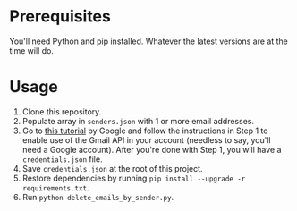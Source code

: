 # Prerequisites
You'll need Python and pip installed. Whatever the latest versions are at the time will do.

# Usage

1. Clone this repository.
1. Populate array in `senders.json` with 1 or more email addresses.
1. Go to [this tutorial](https://developers.google.com/gmail/api/quickstart/python) by Google and follow the instructions in Step 1 to enable use of the Gmail API in your account (needless to say, you'll need a Google account). After you're done with Step 1, you will have a `credentials.json` file.
1. Save `credentials.json` at the root of this project.
1. Restore dependencies by running `pip install --upgrade -r requirements.txt`.
1. Run `python delete_emails_by_sender.py`.